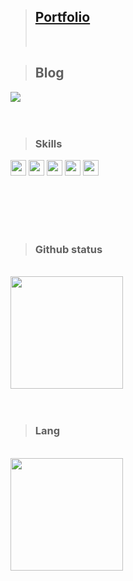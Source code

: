 > ## [Portfolio](https://kimjuno97.github.io/front-portfolio/)
>
> <br/>

> ## Blog

<a Href='https://velog.io/@juno97' target="_blank">
<img src="https://img.shields.io/badge/Velog-20C997?style=for-the-badge&amp;logo=velog&amp;logoColor=white" style="max-width: 100%;">
</a>
<br/>
<br/>
<br/>

> ### Skills

<img src="https://img.shields.io/badge/JavaScript-FFCA28?style=flat-square&logo=javascript&logoColor=white" style="height:25px"/> <img src="https://img.shields.io/badge/React.js-58c3cc?style=flat-square&amp;logo=React&amp;logoColor=white" style="height:25px"/> <img src="https://img.shields.io/badge/-styled--components-DB7093?style=for-the-badge&logo=styled-components&logoColor=white" style="height:25px"/>
<img src="https://img.shields.io/badge/typescript-3178C6?style=for-the-badge&logo=typescript&logoColor=white" style="height:25px">
<img src="https://img.shields.io/badge/Vue-3-green" style="height:25px">

 <!-- <img src="https://img.shields.io/badge/Redux-764ABC?style=for-the-badge&logo=Redux&logoColor=white" style="height:25px"> -->
<br/>
<br/>
<br/>
<br/>

> ### Github status

 <br/>
<a href="https://github.com/sw1104">
  <img height="180em" src="https://github-readme-stats-lac-beta.vercel.app/api?username=kimjuno97&show_icons=true&theme=gruvbox" />
</a>


<br/>
<br/>
<br/>





> ### Lang

<br/>
<a href="https://github.com/sw1104">
  <img height="180em" src="https://github-readme-stats-lac-beta.vercel.app/api/top-langs/?username=kimjuno97&layout=compact&theme=gruvbox" />
</a>
 
<!-- ![](./profile-3d-contrib/profile-green-animate.svg) -->
